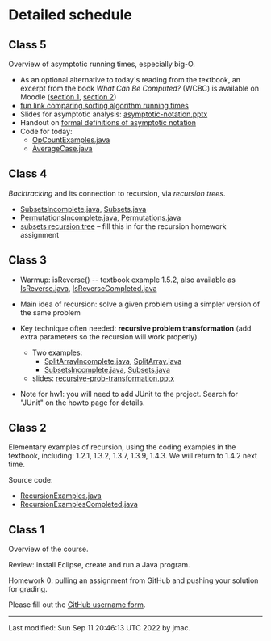 # Detailed schedule

<!-- ## Class 24 -->

<!-- Exam review. Whiteboard notes: [whiteboard-12-9-2021.png](class24/whiteboard-12-9-2021.png) -->

<!-- ## Class 23 -->

<!-- Please fill out the [official feedback -->
<!-- form](https://lms.dickinson.edu/mod/url/view.php?id=1059641) if you -->
<!-- have not done so already. -->

<!-- Today's topic: depth-first and breadth-first graph traversals. -->

<!-- PowerPoint: -->
<!-- [intuitive-graph-traversals.pptx](class23/intuitive-graph-traversals.pptx) -->

<!-- Handout: [graph-traversals-handout.pdf](class23/graph-traversals-handout.pdf) -->

<!-- Handout solution: [graph-traversals-handout-solution.pdf](class23/graph-traversals-handout-solution.pdf) -->


<!-- ## Class 22 -->

<!-- Please fill out the [official feedback -->
<!-- form](https://lms.dickinson.edu/mod/url/view.php?id=1059641) for the -->
<!-- course (we will do this in class time). -->

<!-- Today's topic: graphs, including adjacency matrices and adjacency -->
<!-- lists. -->

<!-- PowerPoint: [class22-graphs.pptx](class22/class22-graphs.pptx) -->

<!-- ## Class 21 -->

<!-- Today's topic: Java Stream API. We pick up where we left off last time -->
<!-- with the `filter()` method. A slightly updated version of -->
<!-- [streamdemo.zip](class21/streamdemo.zip) is available. -->

<!-- ## Class 20 -->

<!-- Main topics for today: functional programming and lambda -->
<!-- expressions. We may also begin on the Java Stream API. -->

<!-- Code: [functionAsParam.py](class20/functionAsParam.py), -->
<!-- [FunctionParameterDemo.java](class20/FunctionParameterDemo.java), [streamdemo.zip](class21/streamdemo.zip) -->

<!-- To run Python code without installing anything, -->
<!-- [repl.it](https://repl.it) is a good option. -->

<!-- Purely for interest: If you are curious about where the "lambda" in -->
<!-- lambda-expressions comes from... The use of the Greek letter lambda to -->
<!-- represent an anonymous function was first introduced by Alonzo Church -->
<!-- in his 1936 paper "[An Unsolvable Problem of Elementary Number -->
<!-- Theory](http://links.jstor.org/sici?sici=0002-9327%28193604%2958%3A2%3C345%3AAUPOEN%3E2.0.CO%3B2-1)", -->
<!-- American Journal of Mathematics, Vol. 58, No. 2. (Apr., 1936), -->
<!-- pp. 345-363. This paper is one of two that are most closely linked -->
<!-- with the birth of computer science as an academic discipline. The -->
<!-- other is Alan Turing's paper on computable numbers, also from 1936. To -->
<!-- find out more, take COMP314. -->


<!-- ## Class 19 -->

<!-- Hash tables, session II. We continue with the PowerPoint, Java files, -->
<!-- and handout from last time. -->

<!-- As part of our discussion of a few computer scientists, it's well -->
<!-- worth checking out [Joy -->
<!-- Buolamwini](https://www.media.mit.edu/people/joyab/overview/)'s -->
<!-- [poetofcode.com](https://poetofcode.com/) site, especially her video art "AI, -->
<!-- Ain't I A Woman." -->


<!-- ## Class 18 -->

<!-- Hash tables, session I. -->

<!-- PowerPoint: [class18-hash-tables.pptx](class18/class18-hash-tables.pptx) <font color="green">UPDATED on 11/18/2021 &ndash; fixed an error on slide 29</font> -->

<!-- Java: [HashCodes.java](class18/HashCodes.java) and -->
<!-- [ComputerScientist.java](class18/ComputerScientist.java) -->

<!-- Handout: [hash-table-handout.pdf](class18/hash-table-handout.pdf) (and the [handout solution](class18/hash-table-handout-solution.pdf) <font color="green">UPDATED on 11/18/2021 &ndash; fixed errors</font>) -->


<!-- ## Class 17b -->

<!-- Exam review session. Please bring any questions. -->

<!-- Also, we will go over stable sorting again, using an updated -->
<!-- explanation. -->

<!-- As previously announced, homework assignment 6 will be graded on -->
<!-- completeness only. Solutions are being made available today. Unlike -->
<!-- most other homework assignments, you may consult the solutions when -->
<!-- working on this assignment. To benefit as much as possible from the -->
<!-- assignment, you should make a serious attempt at each question before -->
<!-- consulting the solution. -->

<!-- ## Class 17 -->

<!-- Note the announcement of midterm exam 2. Also note that homework six -->
<!-- will be graded on completeness only, and can optionally be turned in -->
<!-- before the exam or after the exam. -->

<!-- Topics: -->
<!-- * Heap sort -->
<!-- * Stability of sorting algorithms -->
<!-- * Example of real-world sorting algorithm -->

<!-- PowerPoint: [class17-heap-sort.pptx](class17/class17-heap-sort.pptx) &nbsp;&nbsp;&nbsp;<font color="green">UPDATED on 11/6/2021</font> -->



<!-- ## Class 16 -->

<!-- Sorting algorithms: Today we study *insertion sort* and *merge -->
<!-- sort*. Next time we study *heap sort*. Note that the textbook also -->
<!-- discusses *selection sort* and mentions *bubble sort* and *quick -->
<!-- sort*. It is good to read about and be aware of selection sort and -->
<!-- bubble sort but we do not study them in detail. -->

<!-- We've seen this before: -->
<!-- * [fun link comparing sorting algorithm running -->
<!--   times](http://www.sorting-algorithms.com/random-initial-order) -->

<!-- Powerpoint: [class16-insertion-and-merge-sort.pptx](class16/class16-insertion-and-merge-sort.pptx) -->


<!-- ## Class 15 -->

<!-- Mid-semester feedback results: -->
<!--   - [mid-semester-feedback-results.pdf](class15/mid-semester-feedback-results.pdf) -->
<!--   - [mid-semester-feedback-slides.pptx](class15/mid-semester-feedback-slides.pptx) -->

<!-- Topics for today (all optional, not on the exam or homework): -->
<!--   1. Generic expressions like `CS232PriorityQueue<K extends Comparable<K>, V>` -->
<!--      - These are called *bounded type parameters*. See [https://docs.oracle.com/javase/tutorial/java/generics/bounded.html](https://docs.oracle.com/javase/tutorial/java/generics/bounded.html) -->
<!--   1. AVL trees, or balanced trees generally. -->
<!--      * [description](https://courses.grainger.illinois.edu/cs225/fa2021/resources/avl-trees/) -->
<!-- 	 * [demo](https://www.cs.usfca.edu/~galles/visualization/AVLtree.html) -->
<!-- 	 * other balanced trees that are used in practice: -->
<!-- 	   - [red-black trees](https://en.wikipedia.org/wiki/Red%E2%80%93black_tree) -->
<!-- 	   - [B-trees](https://en.wikipedia.org/wiki/B-tree) -->
<!--   1. Javadoc demo -->
<!--      * check out the Project \| Generate Javadoc... command in Eclipse. -->
<!--   1. Proof that height of complete tree is O(log n). -->
<!--      * follows from the fact that 1 + 2 + 4 + 8 + 16 + ... + 2^d = 2^(d+1) -1 -->
  
<!-- Help and discussion of homework 5 (bring your own questions) -->


<!-- ## Class 14 -->

<!-- * Main topic: **heaps** -->

<!-- * [PowerPoint slides for heaps](class14/class14-heaps-slides.pptx) -->



<!-- ## Class 13 -->

<!-- * Please complete the [mid-semester survey](https://forms.office.com/Pages/ResponsePage.aspx?id=VbAyYrl2E0ybiLVirn22-3zmolgc6htDs2E7F-Dz3zdURFdaN0NZVFg5TUswQks2NTNOUVEyVFJCMSQlQCN0PWcu) -->

<!-- * Main topic for today: binary search trees (BSTs) -->
<!--   - **Important note:** In the textbook, equal keys are stored in the -->
<!--     *left* child. In the CS232 sample code, equal keys are stored in the -->
<!--     *right* child. For the homework, you must store equal keys in the -->
<!--     *right* child, not the left child. -->
<!--   - three BST operations:  -->
<!--     * find -->
<!-- 	* add (also called insert) -->
<!-- 	* remove: 3 cases -->
<!-- 	  - zero children (easy) -->
<!-- 	  - one child (easy) -->
<!-- 	  - two children (swap in value from smallest node in right -->
<!--         subtree, then delete that node) -->
<!--   - [PowerPoint slides describing the three BST operations](class13/class13-BSTs.pptx) -->
<!--   - [handout to practice adding and removing BST nodes](class13/bst-handout.png)  -->
<!--   <\!-- - [handout solution](class13/bst-handout-solution.png) -\-> -->


<!-- ## Class 12 -->

<!-- Binary trees session 2. Today's topics:  -->
<!-- 1. Definitions of full and complete binary trees -->
<!-- 1. Statement of two theorems about binary trees -->
<!-- 1. Review traversals -->
<!--    - Examine the code for level order traversal, which uses a queue -->
<!--      rather than employing recursion. -->
<!-- 1. Review binary tree ADT, and compare with the Map ADT -->
<!-- 1. Overview of the Visitor design pattern (see sample code -->
<!--    `tree.PrintVisitor.java` for an example). Additional examples of -->
<!--    the Visitor pattern (**very** useful for the binary tree homework -->
<!--    assignment): -->
<!--    - [SumVisitor.java](class12/SumVisitor.java) -->
<!--    - [AverageWithoutLowestVisitor.java](class12/AverageWithoutLowestVisitor.java) -->
<!-- 1. Homework help for the binary tree homework assignment -->
<!--    - [Hints for HW4, question 6](class12/hw4-qu6-hints.png) -->

<!-- A useful example of how to add methods that assist in debugging your -->
<!-- code: [BTNode.java](class12/BTNode.java) -->

<!-- Resources: -->
<!-- * [whiteboard notes](class12/whiteboard-class12.png) &ndash; including updated list of nodes traversed for the warm-up example at the start -->


<!-- ## Class 11 -->

<!-- Binary trees session 1. Today's topics:  -->
<!-- * Basic definitions (root, leaves, internal loads, descendants, -->
<!--   ancestors, depth, height, path length). -->
<!-- * recursive nature of binary trees -->
<!-- * Four types of traversals: Level order, pre-order, in order, post-order. -->
<!-- * Our ADT for Binary trees -->

<!-- Resources: -->
<!-- * [PowerPoint notes](class11/topic5-binary-trees.pptx) -->

<!-- For next time: -->
<!-- * Make a start on the binary tree homework assignment (HW4). Try to -->
<!--   look through all the questions and highlight areas where you need a -->
<!--   hint to get started. In the next class meeting, we will spend some -->
<!--   time giving hints where necessary. -->


<!-- ## Exam review session -->

<!-- * [PowerPoint notes](class10b/class10b-review-session.pptx) -->
<!-- * [Whiteboard notes](class10b/whiteboard.png) -->


<!-- ## Class 10 -->

<!-- Today's topics: -->
<!-- 1. Iterators -->
<!--    * This is a repeat of class meeting 41 from COMP132. See topic 12e -->
<!--      of the [COMP132 study -->
<!-- guide](https://users.dickinson.edu/~jmac/courses/previous/spring-2021-comp132/study-guide-4-26-2021.docx). -->
<!--    * code: [Friends.java](class10/Friends.java), [FriendsIterator.java](class10/FriendsIterator.java), -->
<!--      [FriendsIteratorUnfinished.java](class10/FriendsIteratorUnfinished.java), [FriendsNested.java](class10/FriendsNested.java). -->
<!--    * [slide explaining traversal](class10/traversal.pptx) -->
<!-- 1. Example of amortized analysis: cost of adding to an ArrayList -->
<!--    * This is an optional topic that will not appear on exams or homework. -->
<!--    * [tollbooth-allegory.pptx](class10/tollbooth-allegory.pptx) -->


<!-- ## Class 9 -->

<!-- Today's topics:  -->
<!-- 1. Abstract data type (ADT) -->
<!-- 1. List ADT -->
<!-- 1. Array-based list implementation -->
<!-- 1. linked list implementation -->
<!-- 1. running times for list operations (array versus linked) -->
<!-- 1. stack ADT -->
<!-- 1. queue ADT -->

<!-- Except for stacks and queues, all of the above is review of -->
<!-- COMP132. See Topic 12 of the [COMP132 study -->
<!-- guide](https://users.dickinson.edu/~jmac/courses/previous/spring-2021-comp132/study-guide-4-26-2021.docx). -->

<!-- [Fill-in slide for running times of list -->
<!-- operations](class09/list-operations.pptx) (array versus linked). -->

<!-- ## Class 8 -->

<!-- Review of how to use generics. Then the new idea for this course: how to create your own generic classes and methods. -->

<!-- * [MyThreeFavoriteThings.java](class08/MyThreeFavoriteThings.java) -->
<!-- * [MyThreeFavoriteThingsGeneric.java](class08/MyThreeFavoriteThingsGeneric.java) -->

<!-- ## Class 7 -->

<!-- Review of algorithm analysis topic. -->

<!-- * [SayHi.java](class07/SayHi.java) -->
<!-- * [handout](class07/class7-handout.pdf) for practising asymptotic -->
<!--   analysis from first principles -->
<!-- * [whiteboard notes](class07/whiteboard-class7.png) -->


<!-- ## Class 6 -->

<!-- Formal definition of big-O, big-omega, big-theta. Solving recurrence -->
<!-- relations via expansion. -->

<!-- * [whiteboard notes](class06/class06-whiteboard.png) -->



## Class 5

Overview of asymptotic running times, especially big-O.

* As an optional alternative to today's reading from the textbook, an
  excerpt from the book *What Can Be Computed?* (WCBC) is available on
  Moodle ([section 1](https://lms.dickinson.edu/mod/resource/view.php?id=1131204), [section 2](https://lms.dickinson.edu/mod/resource/view.php?id=1131205))
* [fun link comparing sorting algorithm running times](http://www.sorting-algorithms.com/random-initial-order)
* Slides for asymptotic analysis: [asymptotic-notation.pptx](class05/asymptotic-notation.pptx)
* Handout on [formal definitions of asymptotic notation](class05/asymp-formal-defs.pdf)
* Code for today:
  - [OpCountExamples.java](class05/OpCountExamples.java)
  - [AverageCase.java](class05/AverageCase.java)
<!-- * [whiteboard notes](class05/class5-whiteboard.png) -->


## Class 4

*Backtracking* and its connection to recursion, via *recursion trees*.


* [SubsetsIncomplete.java](class03/SubsetsIncomplete.java), [Subsets.java](class03/Subsets.java)
* [PermutationsIncomplete.java](class04/PermutationsIncomplete.java), [Permutations.java](class04/Permutations.java)
* [subsets recursion tree](class04/subsets-recursion-tree.png) &ndash; fill this in for the recursion homework assignment
<!-- * [whiteboard notes](class04/whiteboard-notes.pptx) -->

## Class 3

* Warmup: isReverse() -- textbook example 1.5.2, also available as [IsReverse.java](class03/IsReverse.java), [IsReverseCompleted.java](class03/IsReverseCompleted.java)

* Main idea of recursion: solve a given problem using a simpler version of the same problem

* Key technique often needed: **recursive problem transformation**
  (add extra parameters so the recursion will work properly).  
  - Two examples:
    * [SplitArrayIncomplete.java](class03/SplitArrayIncomplete.java), [SplitArray.java](class03/SplitArray.java)
    * [SubsetsIncomplete.java](class03/SubsetsIncomplete.java), [Subsets.java](class03/Subsets.java)
  - slides: [recursive-prob-transformation.pptx](class03/recursive-prob-transformation.pptx)

* Note for hw1: you will need to add JUnit to the project. Search for
  "JUnit" on the howto page for details.

## Class 2

Elementary examples of recursion, using the coding examples in the
textbook, including: 1.2.1, 1.3.2, 1.3.7, 1.3.9, 1.4.3. We will return
to 1.4.2 next time.

Source code:
* [RecursionExamples.java](class02/RecursionExamples.java)
* [RecursionExamplesCompleted.java](class02/RecursionExamplesCompleted.java)



## Class 1

Overview of the course.

Review: install Eclipse, create and run a Java program.

Homework 0: pulling an assignment from GitHub and pushing your solution for grading.

Please fill out the [GitHub username form](https://forms.office.com/Pages/ResponsePage.aspx?id=VbAyYrl2E0ybiLVirn22-2zFL4dI9oNMmoALudp-AK9UMEVFN1hVRUtGREE1M1lLSlhMNVI5QlZHNy4u).






----
Last modified: Sun Sep 11 20:46:13 UTC 2022 by jmac.
